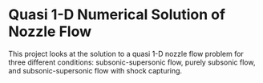 # Quasi 1-D Numerical Solution of Nozzle Flow
This project looks at the solution to a quasi 1-D nozzle flow problem for three different conditions: subsonic-supersonic flow, purely subsonic flow, and subsonic-supersonic flow with shock capturing.
